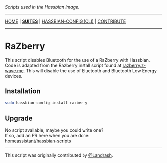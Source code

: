 _Scripts used in the Hassbian image._

***

[HOME](/hassbian-scripts/) | [**SUITES**](/hassbian-scripts/suites) | [HASSBIAN-CONFIG (CLI)](/hassbian-scripts/cli) | [CONTRIBUTE](/hassbian-scripts/contribute)

***

# RaZberry

This script disables Bluetooth for the use of a RaZberry with Hassbian.
Code is adapted from the Razberry install script found at
[razberry.z-wave.me][razberry]. This will disable the use of Bluetooth and
Bluetooth Low Energy devices.

## Installation

```bash
sudo hassbian-config install razberry
```

## Upgrade

No script available, maybe you could write one?  
If so, add an PR here when you are done:  
[homeassistant/hassbian-scripts][repo]

***

This script was originally contributed by [@Landrash][landrash].

<!--- Links --->
[landrash]: https://github.com/Landrash
[razberry]: http://razberry.z-wave.me/install
[repo]: https://github.com/home-assistant/hassbian-scripts/pulls
